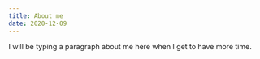 ```yaml
---
title: About me
date: 2020-12-09
---
```


I will be typing a paragraph about me here when I get to have more time.